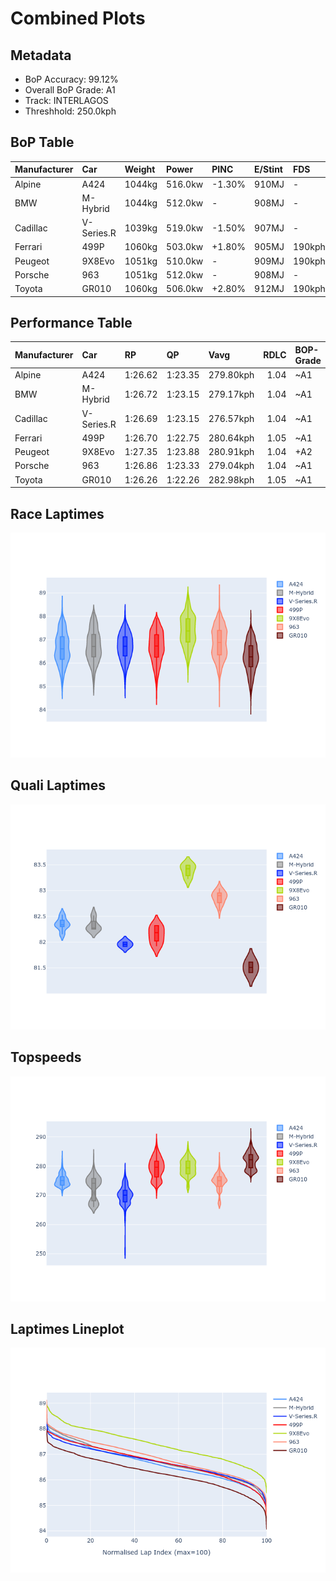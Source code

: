 # Combined Plots

## Metadata

- BoP Accuracy: 99.12%
- Overall BoP Grade: A1
- Track: INTERLAGOS
- Threshhold: 250.0kph

## BoP Table
| Manufacturer   | Car        | Weight   | Power   | PINC   | E/Stint   | FDS    | RDP    | QDP    | TDP    |
|:---------------|:-----------|:---------|:--------|:-------|:----------|:-------|:-------|:-------|:-------|
| Alpine         | A424       | 1044kg   | 516.0kw | -1.30% | 910MJ     | -      | 52.35% | 61.85% | 27.84% |
| BMW            | M-Hybrid   | 1044kg   | 512.0kw | -      | 908MJ     | -      | 53.26% | 57.23% | 34.54% |
| Cadillac       | V-Series.R | 1039kg   | 519.0kw | -1.50% | 907MJ     | -      | 47.80% | 56.73% | 19.63% |
| Ferrari        | 499P       | 1060kg   | 503.0kw | +1.80% | 905MJ     | 190kph | 53.02% | 42.32% | 9.88%  |
| Peugeot        | 9X8Evo     | 1051kg   | 510.0kw | -      | 909MJ     | 190kph | 48.47% | 51.26% | 16.02% |
| Porsche        | 963        | 1051kg   | 512.0kw | -      | 908MJ     | -      | 50.87% | 45.25% | 30.77% |
| Toyota         | GR010      | 1060kg   | 506.0kw | +2.80% | 912MJ     | 190kph | 52.43% | 57.12% | 12.82% |

## Performance Table
| Manufacturer   | Car        | RP      | QP      | Vavg      |   RDLC | BOP-Grade   | Match   |
|:---------------|:-----------|:--------|:--------|:----------|-------:|:------------|:--------|
| Alpine         | A424       | 1:26.62 | 1:23.35 | 279.80kph |   1.04 | ~A1         | 99.89%  |
| BMW            | M-Hybrid   | 1:26.72 | 1:23.15 | 279.17kph |   1.04 | ~A1         | 100.00% |
| Cadillac       | V-Series.R | 1:26.69 | 1:23.15 | 276.57kph |   1.04 | ~A1         | 100.00% |
| Ferrari        | 499P       | 1:26.70 | 1:22.75 | 280.64kph |   1.05 | ~A1         | 99.83%  |
| Peugeot        | 9X8Evo     | 1:27.35 | 1:23.88 | 280.91kph |   1.04 | +A2         | 94.73%  |
| Porsche        | 963        | 1:26.86 | 1:23.33 | 279.04kph |   1.04 | ~A1         | 99.88%  |
| Toyota         | GR010      | 1:26.26 | 1:22.26 | 282.98kph |   1.05 | ~A1         | 99.54%  |

## Race Laptimes
![Race Laptimes](images/race_violin.png)

## Quali Laptimes
![Quali Laptimes](images/quali_violin.png)

## Topspeeds
![Topspeeds](images/topspeed_violin.png)

## Laptimes Lineplot
![Laptimes Lineplot](images/laptime_line.png)

